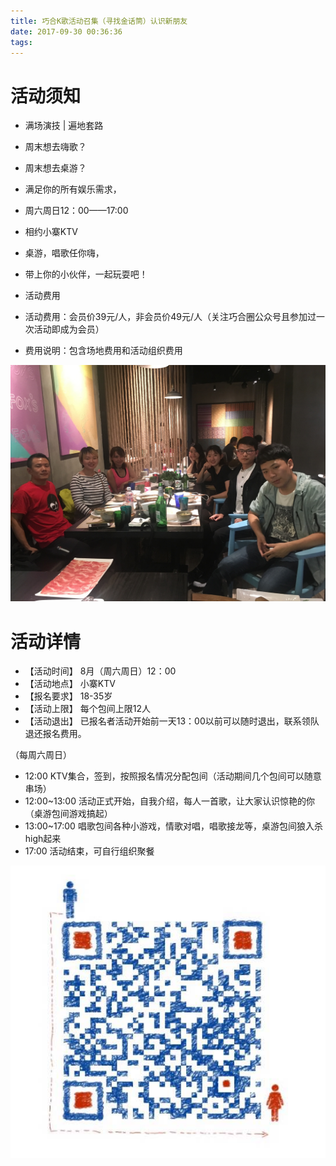 ```yaml
---
title: 巧合K歌活动召集（寻找金话筒）认识新朋友
date: 2017-09-30 00:36:36
tags:
---
```

# 活动须知

- 满场演技 | 遍地套路
- 周末想去嗨歌？
- 周末想去桌游？
- 满足你的所有娱乐需求，
- 周六周日12：00——17:00
- 相约小寨KTV
- 桌游，唱歌任你嗨，
- 带上你的小伙伴，一起玩耍吧！

- 活动费用 
- 活动费用：会员价39元/人，非会员价49元/人（关注巧合圈公众号且参加过一次活动即成为会员）
- 费用说明：包含场地费用和活动组织费用

![image](https://raw.githubusercontent.com/tongyuanfeng/qiaohe_web/master/img/photo/01f3c1342ed614c988c52caa75092fea1c44801ee6.jpg)
# 活动详情


- 【活动时间】 8月（周六周日）12：00
- 【活动地点】 小寨KTV 
- 【报名要求】 18-35岁
- 【活动上限】 每个包间上限12人
- 【活动退出】 已报名者活动开始前一天13：00以前可以随时退出，联系领队退还报名费用。

（每周六周日）
- 12:00 KTV集合，签到，按照报名情况分配包间（活动期间几个包间可以随意串场）
- 12:00~13:00 活动正式开始，自我介绍，每人一首歌，让大家认识惊艳的你（桌游包间游戏搞起）
- 13:00~17:00 唱歌包间各种小游戏，情歌对唱，唱歌接龙等，桌游包间狼入杀high起来
- 17:00 活动结束，可自行组织聚餐

 ![image](https://raw.githubusercontent.com/tongyuanfeng/qiaohe_web/master/img/add_weixinjpg.jpg)